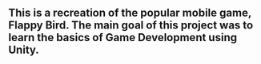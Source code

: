 ##  This is a  recreation of the popular mobile game, Flappy Bird. The main goal of this project was to learn the basics of Game Development using Unity.
